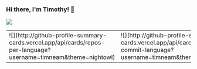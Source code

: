 ### Hi there, I'm Timothy! 👋

![](http://github-profile-summary-cards.vercel.app/api/cards/profile-details?username=timneam&theme=nightowl)

<table border="0">
 <tr>
    <td>![](http://github-profile-summary-cards.vercel.app/api/cards/repos-per-language?username=timneam&theme=nightowl)</td>
     <td>![](http://github-profile-summary-cards.vercel.app/api/cards/most-commit-language?username=timneam&theme=nightowl)</td>
 </tr>
</table>







<!--
**timneam/timneam** is a ✨ _special_ ✨ repository because its `README.md` (this file) appears on your GitHub profile.

Here are some ideas to get you started:

- 🔭 I’m currently working on ...
- 🌱 I’m currently learning ...
- 👯 I’m looking to collaborate on ...
- 🤔 I’m looking for help with ...
- 💬 Ask me about ...
- 📫 How to reach me: ...
- 😄 Pronouns: ...
- ⚡ Fun fact: ...
-->
